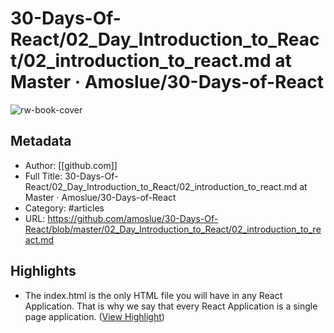 # 30-Days-Of-React/02_Day_Introduction_to_React/02_introduction_to_react.md at Master · Amoslue/30-Days-of-React

![rw-book-cover](https://readwise-assets.s3.amazonaws.com/media/uploaded_book_covers/profile_638688/30-Days-Of-React)

## Metadata
- Author: [[github.com]]
- Full Title: 30-Days-Of-React/02_Day_Introduction_to_React/02_introduction_to_react.md at Master · Amoslue/30-Days-of-React
- Category: #articles
- URL: https://github.com/amoslue/30-Days-Of-React/blob/master/02_Day_Introduction_to_React/02_introduction_to_react.md

## Highlights
- The index.html is the only HTML file you will have in any React Application. That is why we say that every React Application is a single page application. ([View Highlight](https://read.readwise.io/read/01hf55ht5g714ryd5cxkc1qq5k))
